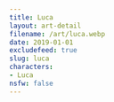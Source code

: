```yaml
---
title: Luca
layout: art-detail
filename: /art/luca.webp
date: 2019-01-01
excludefeed: true
slug: luca
characters:
- Luca
nsfw: false
---
```

